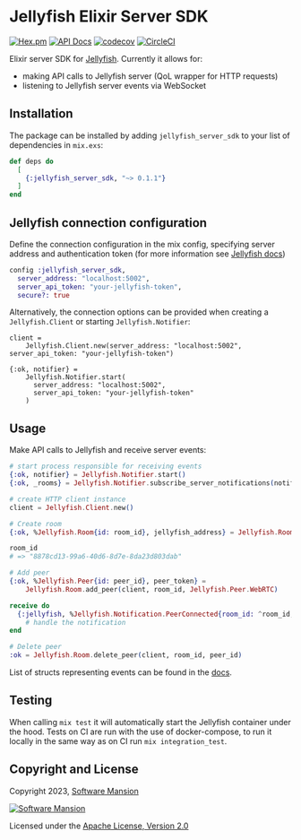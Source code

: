 # Jellyfish Elixir Server SDK

[![Hex.pm](https://img.shields.io/hexpm/v/jellyfish_server_sdk.svg)](https://hex.pm/packages/jellyfish_server_sdk)
[![API Docs](https://img.shields.io/badge/api-docs-yellow.svg?style=flat)](https://hexdocs.pm/jellyfish_server_sdk/)
[![codecov](https://codecov.io/gh/jellyfish-dev/elixir_server_sdk/branch/master/graph/badge.svg?token=ByIko4o5U8)](https://codecov.io/gh/jellyfish-dev/elixir_server_sdk)
[![CircleCI](https://circleci.com/gh/jellyfish-dev/elixir_server_sdk.svg?style=svg)](https://circleci.com/gh/jellyfish-dev/elixir_server_sdk)

Elixir server SDK for [Jellyfish](https://github.com/jellyfish-dev/jellyfish).
Currently it allows for:

- making API calls to Jellyfish server (QoL wrapper for HTTP requests)
- listening to Jellyfish server events via WebSocket

## Installation

The package can be installed by adding `jellyfish_server_sdk` to your list of dependencies in `mix.exs`:

```elixir
def deps do
  [
    {:jellyfish_server_sdk, "~> 0.1.1"}
  ]
end
```

## Jellyfish connection configuration

Define the connection configuration in the mix config,
specifying server address and authentication token
(for more information see [Jellyfish docs](https://jellyfish-dev.github.io/jellyfish-docs/getting_started/authentication))
``` config.exs
config :jellyfish_server_sdk,
  server_address: "localhost:5002",
  server_api_token: "your-jellyfish-token",
  secure?: true
```

Alternatively, the connection options can be provided when creating a `Jellyfish.Client` or starting `Jellyfish.Notifier`:

```
client =
    Jellyfish.Client.new(server_address: "localhost:5002", server_api_token: "your-jellyfish-token")

{:ok, notifier} =
    Jellyfish.Notifier.start(
      server_address: "localhost:5002",
      server_api_token: "your-jellyfish-token"
    )
```

## Usage

Make API calls to Jellyfish and receive server events:

```elixir
# start process responsible for receiving events
{:ok, notifier} = Jellyfish.Notifier.start()
{:ok, _rooms} = Jellyfish.Notifier.subscribe_server_notifications(notifier, :all)

# create HTTP client instance
client = Jellyfish.Client.new()

# Create room
{:ok, %Jellyfish.Room{id: room_id}, jellyfish_address} = Jellyfish.Room.create(client, max_peers: 10)

room_id
# => "8878cd13-99a6-40d6-8d7e-8da23d803dab"

# Add peer
{:ok, %Jellyfish.Peer{id: peer_id}, peer_token} =
    Jellyfish.Room.add_peer(client, room_id, Jellyfish.Peer.WebRTC)

receive do
  {:jellyfish, %Jellyfish.Notification.PeerConnected{room_id: ^room_id, peer_id: ^peer_id}} ->
    # handle the notification
end

# Delete peer
:ok = Jellyfish.Room.delete_peer(client, room_id, peer_id)
```

List of structs representing events can be found in the [docs](https://hexdocs.pm/jellyfish_server_sdk).

## Testing

When calling `mix test` it will automatically start the Jellyfish container under the hood.
Tests on CI are run with the use of docker-compose, to run it locally in the same way as on CI run `mix integration_test`.

## Copyright and License

Copyright 2023, [Software Mansion](https://swmansion.com/?utm_source=git&utm_medium=readme&utm_campaign=jellyfish)

[![Software Mansion](https://logo.swmansion.com/logo?color=white&variant=desktop&width=200&tag=membrane-github)](https://swmansion.com/?utm_source=git&utm_medium=readme&utm_campaign=jellyfish)

Licensed under the [Apache License, Version 2.0](LICENSE)
